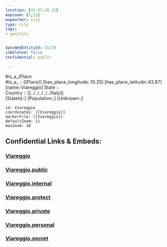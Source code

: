 ```yaml
---
location: [43.87,10.25] 
mapzoom: [7,12] 
mapmarker: city 
type: City
tags:
- geo/City


SpocWebEntityId: 35270
isDeleted: false
confidential: public

---
```

#is_a_/Place  
#is_a_ :: [[Place]] 
[has_place_longitude::10.25] 
[has_place_latitude::43.87] 
[name::Viareggio] 
State ::  
Country :: [[../../../../../Italy]]  
[StateId::] 
[Population::] 
[Unknown::] 


```leaflet
id: Viareggio
coordinates: [[Viareggio]] 
markerFile: [[Viareggio]] 
defaultZoom: 11 
maxZoom: 18
```


## Confidential Links & Embeds: 

### [Viareggio](/_Standards/Earth/Continent/Europe/Europe~South/Italy/regions~Italy/Tuscany/Lucca.Province/City/Viareggio.md) 

### [Viareggio.public](/_public/Earth/Continent/Europe/Europe~South/Italy/regions~Italy/Tuscany/Lucca.Province/City/Viareggio.public.md) 

### [Viareggio.internal](/_internal/Earth/Continent/Europe/Europe~South/Italy/regions~Italy/Tuscany/Lucca.Province/City/Viareggio.internal.md) 

### [Viareggio.protect](/_protect/Earth/Continent/Europe/Europe~South/Italy/regions~Italy/Tuscany/Lucca.Province/City/Viareggio.protect.md) 

### [Viareggio.private](/_private/Earth/Continent/Europe/Europe~South/Italy/regions~Italy/Tuscany/Lucca.Province/City/Viareggio.private.md) 

### [Viareggio.personal](/_personal/Earth/Continent/Europe/Europe~South/Italy/regions~Italy/Tuscany/Lucca.Province/City/Viareggio.personal.md) 

### [Viareggio.secret](/_secret/Earth/Continent/Europe/Europe~South/Italy/regions~Italy/Tuscany/Lucca.Province/City/Viareggio.secret.md)

